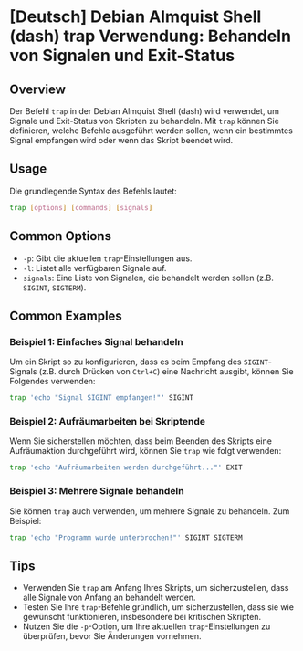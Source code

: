 # [Deutsch] Debian Almquist Shell (dash) trap Verwendung: Behandeln von Signalen und Exit-Status

## Overview
Der Befehl `trap` in der Debian Almquist Shell (dash) wird verwendet, um Signale und Exit-Status von Skripten zu behandeln. Mit `trap` können Sie definieren, welche Befehle ausgeführt werden sollen, wenn ein bestimmtes Signal empfangen wird oder wenn das Skript beendet wird.

## Usage
Die grundlegende Syntax des Befehls lautet:

```sh
trap [options] [commands] [signals]
```

## Common Options
- `-p`: Gibt die aktuellen `trap`-Einstellungen aus.
- `-l`: Listet alle verfügbaren Signale auf.
- `signals`: Eine Liste von Signalen, die behandelt werden sollen (z.B. `SIGINT`, `SIGTERM`).

## Common Examples

### Beispiel 1: Einfaches Signal behandeln
Um ein Skript so zu konfigurieren, dass es beim Empfang des `SIGINT`-Signals (z.B. durch Drücken von `Ctrl+C`) eine Nachricht ausgibt, können Sie Folgendes verwenden:

```sh
trap 'echo "Signal SIGINT empfangen!"' SIGINT
```

### Beispiel 2: Aufräumarbeiten bei Skriptende
Wenn Sie sicherstellen möchten, dass beim Beenden des Skripts eine Aufräumaktion durchgeführt wird, können Sie `trap` wie folgt verwenden:

```sh
trap 'echo "Aufräumarbeiten werden durchgeführt..."' EXIT
```

### Beispiel 3: Mehrere Signale behandeln
Sie können `trap` auch verwenden, um mehrere Signale zu behandeln. Zum Beispiel:

```sh
trap 'echo "Programm wurde unterbrochen!"' SIGINT SIGTERM
```

## Tips
- Verwenden Sie `trap` am Anfang Ihres Skripts, um sicherzustellen, dass alle Signale von Anfang an behandelt werden.
- Testen Sie Ihre `trap`-Befehle gründlich, um sicherzustellen, dass sie wie gewünscht funktionieren, insbesondere bei kritischen Skripten.
- Nutzen Sie die `-p`-Option, um Ihre aktuellen `trap`-Einstellungen zu überprüfen, bevor Sie Änderungen vornehmen.